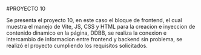 #PROYECTO 10

Se presenta el proyecto 10, en este caso el bloque de frontend, el cual muestra el manejo de Vite, JS, CSS y HTML para la creacion e inyeccion de contenido dinamico en la página, DDBB, se realiza la conexion e intercambio de informacion entre frontend y backend sin problema, se realizó el proyecto cumpliendo los requisitos solicitados.
